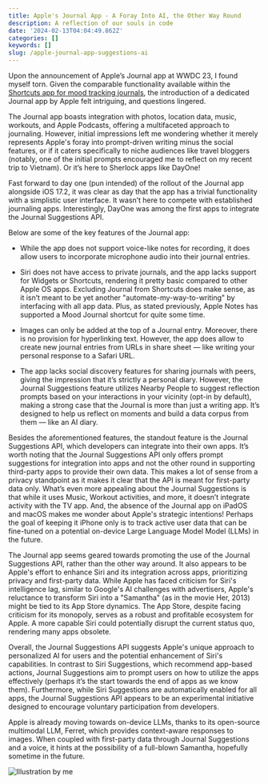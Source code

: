 ```yaml
---
title: Apple's Journal App - A Foray Into AI, the Other Way Round
description: A reflection of our souls in code
date: '2024-02-13T04:04:49.862Z'
categories: []
keywords: []
slug: /apple-journal-app-suggestions-ai
---
```


Upon the announcement of Apple’s Journal app at WWDC 23, I found myself torn. Given the comparable functionality available within the [Shortcuts app for mood tracking journals](https://hachyderm.io/@chughanupam/111572011312067429), the introduction of a dedicated Journal app by Apple felt intriguing, and questions lingered.

The Journal app boasts integration with photos, location data, music, workouts, and Apple Podcasts, offering a multifaceted approach to journaling. However, initial impressions left me wondering whether it merely represents Apple's foray into prompt-driven writing minus the social features, or if it caters specifically to niche audiences like travel bloggers (notably, one of the initial prompts encouraged me to reflect on my recent trip to Vietnam). Or it’s here to Sherlock apps like DayOne!

Fast forward to day one (pun intended) of the rollout of the Journal app alongside iOS 17.2, it was clear as day that the app has a trivial functionality with a simplistic user interface. It wasn’t here to compete with established journaling apps. Interestingly, DayOne was among the first apps to integrate the Journal Suggestions API.

Below are some of the key features of the Journal app:

- While the app does not support voice-like notes for recording, it does allow users to incorporate microphone audio into their journal entries.

- Siri does not have access to private journals, and the app lacks support for Widgets or Shortcuts, rendering it pretty basic compared to other Apple OS apps. Excluding Journal from Shortcuts does make sense, as it isn’t meant to be yet another "automate-my-way-to-writing" by interfacing with all app data. Plus, as stated previously, Apple Notes has supported a Mood Journal shortcut for quite some time.

- Images can only be added at the top of a Journal entry. Moreover, there is no provision for hyperlinking text. However, the app does allow to create new journal entries from URLs in share sheet — like writing your personal response to a Safari URL.

- The app lacks social discovery features for sharing journals with peers, giving the impression that it’s strictly a personal diary. However, the Journal Suggestions feature utilizes Nearby People to suggest reflection prompts based on your interactions in your vicinity (opt-in by default), making a strong case that the Journal is more than just a writing app. It’s designed to help us reflect on moments and build a data corpus from them — like an AI diary.

Besides the aforementioned features, the standout feature is the Journal Suggestions API, which developers can integrate into their own apps. It’s worth noting that the Journal Suggestions API only offers prompt suggestions for integration into apps and not the other round in supporting third-party apps to provide their own data. This makes a lot of sense from a privacy standpoint as it makes it clear that the API is meant for first-party data only. What’s even more appealing about the Journal Suggestions is that while it uses Music, Workout activities, and more, it doesn’t integrate activity with the TV app. And, the absence of the Journal app on iPadOS and macOS makes me wonder about Apple's strategic intentions! Perhaps the goal of keeping it iPhone only is to track active user data that can be fine-tuned on a potential on-device Large Language Model Model (LLMs) in the future.

The Journal app seems geared towards promoting the use of the Journal Suggestions API, rather than the other way around. It also appears to be Apple's effort to enhance Siri and its integration across apps, prioritizing privacy and first-party data. While Apple has faced criticism for Siri's intelligence lag, similar to Google's AI challenges with advertisers, Apple's reluctance to transform Siri into a "Samantha" (as in the movie Her, 2013) might be tied to its App Store dynamics. The App Store, despite facing criticism for its monopoly, serves as a robust and profitable ecosystem for Apple. A more capable Siri could potentially disrupt the current status quo, rendering many apps obsolete.

Overall, the Journal Suggestions API suggests Apple's unique approach to personalized AI for users and the potential enhancement of Siri's capabilities. In contrast to Siri Suggestions, which recommend app-based actions, Journal Suggestions aim to prompt users on how to utilize the apps effectively (perhaps it’s the start towards the end of apps as we know them). Furthermore, while Siri Suggestions are automatically enabled for all apps, the Journal Suggestions API appears to be an experimental initiative designed to encourage voluntary participation from developers.

Apple is already moving towards on-device LLMs, thanks to its open-source multimodal LLM, Ferret, which provides context-aware responses to images. When coupled with first-party data through Journal Suggestions and a voice, it hints at the possibility of a full-blown Samantha, hopefully sometime in the future.

![Illustration by me](/assets/illustrations/apple-journal-app-ai.png)